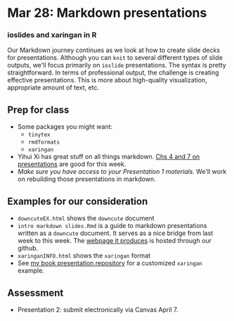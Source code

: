 # Mar 28: Markdown presentations
### ioslides and xaringan in R

Our Markdown journey continues as we look at how to create slide decks for presentations. Although you can `knit` to several different types of slide outputs, we'll focus primarily on `ioslide` presentations. The syntax is pretty straightforward. In terms of professional output, the challenge is creating effective presentations. This is more about high-quality visualization, appropriate amount of text, etc.  

## Prep for class
- Some packages you might want:
  - `tinytex`
  - `rmdformats`
  - `xaringan`
- Yihui Xi has great stuff on all things markdown. [Chs 4 and 7 on presentations](https://bookdown.org/yihui/rmarkdown/ioslides-presentation.html) are good for this week.
- *Make sure you have access to your Presentation 1 materials.* We'll work on rebuilding those presentations in markdown.

## Examples for our consideration
- `downcuteEX.html` shows the `downcute` document 
- `intro markdown slides.Rmd` is a guide to markdown presentations written as a `downcute` document. It serves as a nice bridge from last week to this week. The [webpage it produces](https://sis-data-analysis.github.io/10-markdown-slides/) is hosted through our github.
- `xaringanINFO.html` shows the `xaringan` format
- See [my book presentation repository](https://github.com/austin-hart-pols/qualitycontrol) for a customized `xaringan` example.



## Assessment
- Presentation 2: submit electronically via Canvas April 7.
